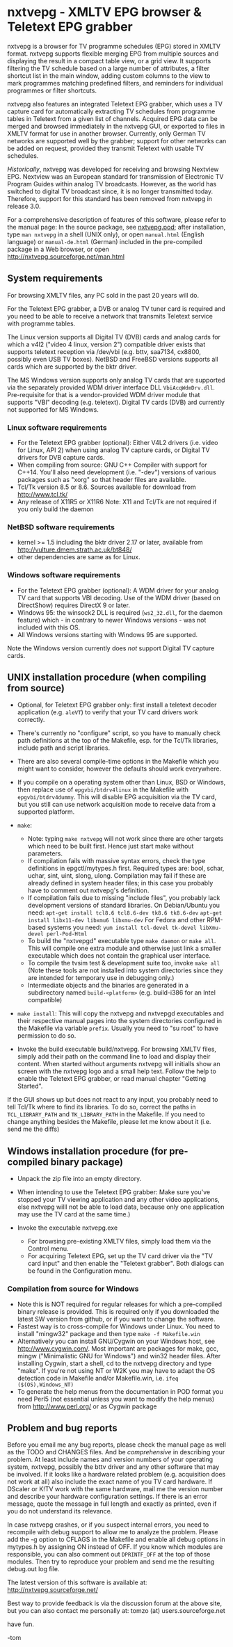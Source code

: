 # nxtvepg - XMLTV EPG browser & Teletext EPG grabber

nxtvepg is a browser for TV programme schedules (EPG) stored in XMLTV format.
nxtvepg supports flexible merging EPG from multiple sources and displaying the
result in a compact table view, or a grid view. It supports filtering the TV
schedule based on a large number of attributes, a filter shortcut list in the
main window, adding custom columns to the view to mark programmes matching
predefined filters, and reminders for individual programmes or filter
shortcuts.

nxtvepg also features an integrated Teletext EPG grabber, which uses a TV
capture card for automatically extracting TV schedules from programme tables in
Teletext from a given list of channels. Acquired EPG data can be merged and
browsed immediately in the nxtvepg GUI, or exported to files in XMLTV format
for use in another browser. Currently, only German TV networks are supported
well by the grabber; support for other networks can be added on request,
provided they transmit Teletext with usable TV schedules.

*Historically*, nxtvepg was developed for receiving and browsing Nextview
EPG. Nextview was an European standard for transmission of Electronic TV
Program Guides within analog TV broadcasts. However, as the world has switched
to digital TV broadcast since, it is no longer transmitted today. Therefore,
support for this standard has been removed from nxtvepg in release 3.0.

For a comprehensive description of features of this software, please refer
to the manual page: In the source package, see [nxtvepg.pod](./nxtvepg.pod);
after installation, type `man nxtvepg` in a shell (UNIX only), or open
`manual.html` (English language) or `manual-de.html` (German) included in the
pre-compiled package in a Web browser, or open
<http://nxtvepg.sourceforge.net/man.html>

## System requirements

For browsing XMLTV files, any PC sold in the past 20 years will do.

For the Teletext EPG grabber, a DVB or analog TV tuner card is required
and you need to be able to receive a network that transmits Teletext
service with programme tables.

The Linux version supports all Digital TV (DVB) cards and analog cards
for which a v4l2 ("video 4 linux, version 2") compatible driver exists
that supports teletext reception via /dev/vbi (e.g. bttv, saa7134,
cx8800, possibly even USB TV boxes).  NetBSD and FreeBSD versions
supports all cards which are supported by the bktr driver.

The MS Windows version supports only analog TV cards that are supported via
the separately provided WDM driver interface DLL `VbiAcqWdmDrv.dll`.
Pre-requisite for that is a vendor-provided WDM driver module that supports
"VBI" decoding (e.g. teletext). Digital TV cards (DVB) ard currently not
supported for MS Windows.

### Linux software requirements

- For the Teletext EPG grabber (optional): Either V4L2 drivers (i.e. video for
  Linux, API 2) when using analog TV capture cards, or Digital TV drivers for
  DVB capture cards.
- When compiling from source: GNU C++ Compiler with support for C++14.
  You'll also need development (i.e. "-dev") versions of various
  packages such as "xorg" so that header files are available.
- Tcl/Tk version 8.5 or 8.6.
  Sources available for download from <http://www.tcl.tk/>
- Any release of X11R5 or X11R6
  Note: X11 and Tcl/Tk are not required if you only build the daemon

### NetBSD software requirements

- kernel >= 1.5 including the bktr driver 2.17 or later,
  available from <http://vulture.dmem.strath.ac.uk/bt848/>
- other dependencies are same as for Linux.

### Windows software requirements

- For the Teletext EPG grabber (optional): A WDM driver for your analog
  TV card that supports VBI decoding. Use of the WDM driver (based on
  DirectShow) requires DirectX 9 or later.
- Windows 95: the winsock2 DLL is required (`ws2_32.dll`, for the daemon
  feature) which - in contrary to newer Windows versions - was not included
  with this OS.
- All Windows versions starting with Windows 95 are supported.

Note the Windows version currently does *not* support Digital TV capture
cards.


## UNIX installation procedure (when compiling from source)

- Optional, for Teletext EPG grabber only: first install a teletext decoder
  application (e.g. `aleVT`) to verify that your TV card drivers work correctly.

- There's currently no "configure" script, so you have to manually check
  path definitions at the top of the Makefile, esp. for the Tcl/Tk libraries,
  include path and script libraries.

- There are also several compile-time options in the Makefile which you
  might want to consider, however the defaults should work everywhere.

- If you compile on a operating system other than Linux, BSD or Windows,
  then replace use of `epgvbi/btdrv4linux` in the Makefile with
  `epgvbi/btdrv4dummy`. This will disable EPG acquisition via the TV card, but
  you still can use network acquisition mode to receive data from a supported
  platform.

- `make`:
    * Note: typing `make nxtvepg` will not work since there are other targets
      which need to be built first.  Hence just start make without parameters.
    * If compilation fails with massive syntax errors, check the type
      definitions in epgctl/mytypes.h first.  Required types are: bool,
      schar, uchar, sint, uint, slong, ulong.  Compilation may fail if these
      are already defined in system header files; in this case you probably
      have to comment out nxtvepg's definition.
    * If compilation fails due to missing "include files", you probably lack
      development versions of standard libraries. On Debian/Ubuntu you need:
      `apt-get install tcl8.6 tcl8.6-dev tk8.6 tk8.6-dev`
      `apt-get install libx11-dev libxmu6 libxmu-dev`
      For Fedora and other RPM-based systems you need:
      `yum install tcl-devel tk-devel libXmu-devel perl-Pod-Html`
    * To build the "nxtvepgd" executable type `make daemon` or `make all`.
      This will compile one extra module and otherwise just link a smaller
      executable which does not contain the graphical user interface.
    * To compile the tvsim test & development suite too, invoke `make all`
      (Note these tools are not installed into system directories since they
      are intended for temporary use in debugging only.)
    * Intermediate objects and the binaries are generated in a subdirectory
      named `build-<platform>` (e.g. build-i386 for an Intel compatible)

- `make install`:
  This will copy the nxtvepg and nxtvepgd executables and their respective
  manual pages into the system directories configured in the Makefile
  via variable `prefix`. Usually you need to "su root" to have permission
  to do so.

- Invoke the build executable build/nxtvepg. For browsing XMLTV files,
  simply add their path on the command line to load and display their
  content. When started without arguments nxtvepg will initialls show an
  screen with the nxtvepg logo and a small help text. Follow the help to
  enable the Teletext EPG grabber, or read manual chapter "Getting
  Started".

If the GUI shows up but does not react to any input, you probably
need to tell Tcl/Tk where to find its libraries. To do so, correct
the paths in `TCL_LIBRARY_PATH` and `TK_LIBRARY_PATH` in the Makefile.
If you need to change anything besides the Makefile, please let me
know about it (i.e. send me the diffs)


## Windows installation procedure (for pre-compiled binary package)

- Unpack the zip file into an empty directory.

- When intending to use the Teletext EPG grabber: Make sure you've stopped
  your TV viewing application and any other video applications, else
  nxtvepg willl not be able to load data, because only one application
  may use the TV card at the same time.)

- Invoke the executable nxtvepg.exe

    * For browsing pre-existing XMLTV files, simply load them via the
      Control menu.
    * For acquiring Teletext EPG, set up the TV card driver via the
      "TV card input" and then enable the "Teletext grabber". Both
      dialogs can be found in the Configuration menu.

### Compilation from source for Windows

- Note this is NOT required for regular releases for which a pre-compiled
  binary release is provided. This is required only if you downloaded the
  latest SW version from github, or if you want to change the software.
- Fastest way is to cross-compile for Windows under Linux.  You need to
  install "mingw32" package and then type `make -f Makefile.win`
- Alternatively you can install GNU/Cygwin on your Windows host, see
  <http://www.cygwin.com/>.  Most important are packages for make, gcc,
  mingw ("Minimalistic GNU for Windows") and win32 header files.  After
  installing Cygwin, start a shell, cd to the nxtvepg directory and type
  "make".  If you're not using NT or W2K you may have to adapt the OS
  detection code in Makefile and/or Makefile.win, i.e.
  `ifeq ($(OS),Windows_NT)`
- To generate the help menus from the documentation in POD format you
  need Perl5 (not essential unless you want to modify the help menus)
  from <http://www.perl.org/> or as Cygwin package


## Problem and bug reports

Before you email me any bug reports, please check the manual page as well
as the TODO and CHANGES files. And be *comprehensive* in describing your
problem. At least include names and version numbers of your operating system,
nxtvepg, possibly the bttv driver and any other software that may be
involved. If it looks like a hardware related problem (e.g. acquisition
does not work at all) also include the exact name of you TV card hardware.
If DScaler or K!TV work with the same hardware, mail me the version number and
describe your hardware configuration settings. If there is an error message,
quote the message in full length and exactly as printed, even if you do not
understand its relevance.

In case nxtvepg crashes, or if you suspect internal errors, you need to
recompile with debug support to allow me to analyze the problem.  Please
add the -g option to CFLAGS in the Makefile and enable all debug options in
mytypes.h by assigning ON instead of OFF. If you know which modules are
responsible, you can also comment out `DPRINTF_OFF` at the top of those
modules. Then try to reproduce your problem and send me the resulting
debug.out log file.

The latest version of this software is available at:
<http://nxtvepg.sourceforge.net/>

Best way to provide feedback is via the discussion forum at the above site,
but you can also contact me personally at: tomzo (at) users.sourceforge.net

have fun.

-tom
